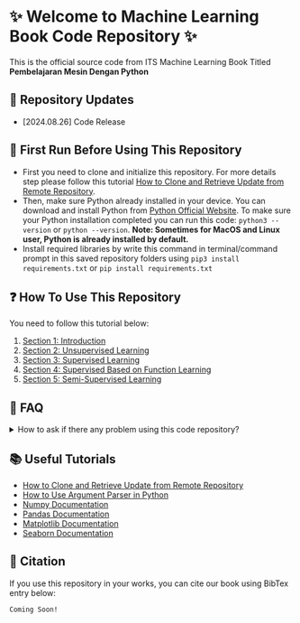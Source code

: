# ✨ Welcome to Machine Learning Book Code Repository ✨

This is the official source code from ITS Machine Learning Book Titled **Pembelajaran Mesin Dengan Python**

## 🚀 Repository Updates

- \[2024.08.26\] Code Release

## 🏃 First Run Before Using This Repository

- First you need to clone and initialize this repository. For more details step please follow this tutorial [How to Clone and Retrieve Update from Remote Repository](https://docs.github.com/en/repositories/creating-and-managing-repositories/cloning-a-repository).
- Then, make sure Python already installed in your device. You can download and install Python from [Python Official Website](https://www.python.org). To make sure your Python installation completed you can run this code: `python3 --version` or `python --version`. **Note: Sometimes for MacOS and Linux user, Python is already installed by default.**
- Install required libraries by write this command in terminal/command prompt in this saved repository folders using `pip3 install requirements.txt` or `pip install requirements.txt`

## ❓ How To Use This Repository

You need to follow this tutorial below:

1. [Section 1: Introduction](section1/section_1.md)
2. [Section 2: Unsupervised Learning](section2/section_2.md)
3. [Section 3: Supervised Learning](section3/section_3.md)
4. [Section 4: Supervised Based on Function Learning](section4/section_4.md)
5. [Section 5: Semi-Supervised Learning](section5/section_5.md)

## 🙋 FAQ

<details>
<Summary> How to ask if there any problem using this code repository? </Summary>
Please create a new issue in Issues section, add title for the issue, and describe the issue briefly. You can use bahasa or english when writing your issue.

**Important: Before create an issue, please check existing open or closed issue first to avoid same issue being proposed again!!**
</details>

## 📚 Useful Tutorials

- [How to Clone and Retrieve Update from Remote Repository](https://docs.github.com/en/repositories/creating-and-managing-repositories/cloning-a-repository)
- [How to Use Argument Parser in Python](https://docs.python.org/3/howto/argparse.html)
- [Numpy Documentation](https://numpy.org/doc/stable/user/index.html)
- [Pandas Documentation](https://pandas.pydata.org/docs/user_guide/index.html)
- [Matplotlib Documentation](https://matplotlib.org/stable/users/index)
- [Seaborn Documentation](https://seaborn.pydata.org/tutorial.html)

## 🔭 Citation

If you use this repository in your works, you can cite our book using BibTex entry below:

```
Coming Soon!
```
